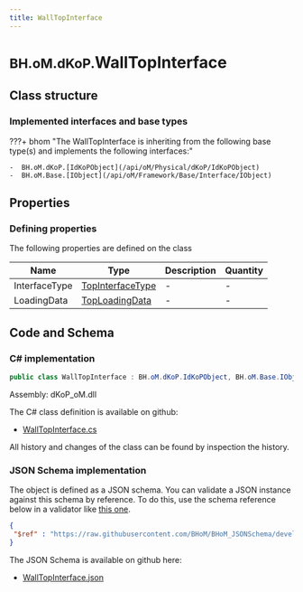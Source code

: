 ```yaml
---
title: WallTopInterface
---
```


# <small>BH.oM.dKoP.</small>**WallTopInterface**



## Class structure

### Implemented interfaces and base types

???+ bhom "The WallTopInterface is inheriting from the following base type(s) and implements the following interfaces:"

    -  BH.oM.dKoP.[IdKoPObject](/api/oM/Physical/dKoP/IdKoPObject)
    -  BH.oM.Base.[IObject](/api/oM/Framework/Base/Interface/IObject)


## Properties



### Defining properties

The following properties are defined on the class

| Name             | Type             | Description      | Quantity         |
|------------------|------------------|------------------|------------------|
| InterfaceType | [TopInterfaceType](/api/oM/Physical/dKoP/Interfaces/Enums/TopInterfaceType) | - | - |
| LoadingData | [TopLoadingData](/api/oM/Physical/dKoP/Interfaces/TopLoadingData) | - | - |


## Code and Schema

### C# implementation

``` C# title="C#"
public class WallTopInterface : BH.oM.dKoP.IdKoPObject, BH.oM.Base.IObject
```

Assembly: dKoP_oM.dll

The C# class definition is available on github:

- [WallTopInterface.cs](https://github.com/BHoM/dKoP_Toolkit/blob/develop/dKoP_oM/Interfaces\WallTopInterface.cs)

All history and changes of the class can be found by inspection the history.
### JSON Schema implementation

The object is defined as a JSON schema. You can validate a JSON instance against this schema by reference. To do this, use the schema reference below in a validator like [this one](https://www.jsonschemavalidator.net/).

``` json title="JSON Schema"
{
 "$ref" : "https://raw.githubusercontent.com/BHoM/BHoM_JSONSchema/develop/dKoP_oM/WallTopInterface.json"
}
```

The JSON Schema is available on github here:

- [WallTopInterface.json](https://github.com/BHoM/BHoM_JSONSchema/blob/develop/dKoP_oM/WallTopInterface.json)
